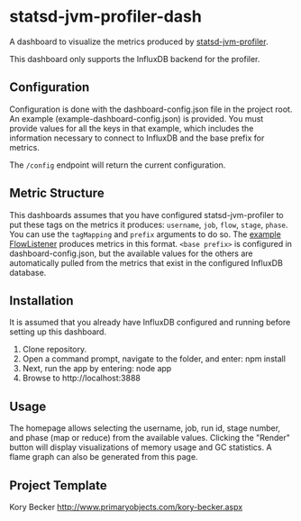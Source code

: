 # statsd-jvm-profiler-dash
A dashboard to visualize the metrics produced by
[statsd-jvm-profiler](https://github.com/etsy/statsd-jvm-profiler).

This dashboard only supports the InfluxDB backend for the profiler.

## Configuration
Configuration is done with the dashboard-config.json file in the
project root.  An example (example-dashboard-config.json) is provided.
You must provide values for all the keys in that example, which
includes the information necessary to connect to InfluxDB and the base
prefix for metrics.

The `/config` endpoint will return the current configuration.

## Metric Structure 
This dashboards assumes that you have configured statsd-jvm-profiler to put these tags on the metrics it produces:
`username`, `job`, `flow`, `stage`, `phase`.  You can use the
`tagMapping` and `prefix` arguments to do so.  The
[example FlowListener](https://github.com/etsy/statsd-jvm-profiler/blob/master/example/StatsDProfilerFlowListener.scala)
produces metrics in this format.  `<base prefix>` is configured in
dashboard-config.json, but the available values for the others are
automatically pulled from the metrics that exist in the configured
InfluxDB database. 

## Installation
It is assumed that you already have InfluxDB configured and running
before setting up this dashboard.

1. Clone repository.
2. Open a command prompt, navigate to the folder, and enter: npm install
3. Next, run the app by entering: node app
4. Browse to http://localhost:3888

## Usage
The homepage allows selecting the username, job, run id, stage number,
and phase (map or reduce) from the available values.  Clicking the
"Render" button will display visualizations of memory usage and GC
statistics.  A flame graph can also be generated from this page.

## Project Template
Kory Becker http://www.primaryobjects.com/kory-becker.aspx
